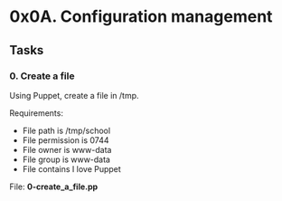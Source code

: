# 0x0A. Configuration management

## Tasks

### 0. Create a file

Using Puppet, create a file in /tmp.

Requirements:

* File path is /tmp/school
* File permission is 0744
* File owner is www-data
* File group is www-data
* File contains I love Puppet

File: <b>0-create_a_file.pp</b>